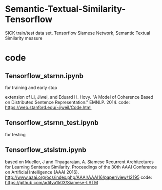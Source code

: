 # Semantic-Textual-Similarity-Tensorflow
SICK train/test data set, Tensorflow Siamese Network, Semantic Textual Similarity measure

# code
## Tensorflow_stsrnn.ipynb
for training and early stop

extension of Li, Jiwei, and Eduard H. Hovy. "A Model of Coherence Based on Distributed Sentence Representation." EMNLP. 2014.
code: https://web.stanford.edu/~jiweil/Code.html

## Tensorflow_stsrnn_test.ipynb 
for testing

## Tensorflow_stslstm.ipynb
based on Mueller, J and Thyagarajan, A. Siamese Recurrent Architectures for Learning Sentence Similarity. Proceedings of the 30th AAAI Conference on Artificial Intelligence (AAAI 2016). http://www.aaai.org/ocs/index.php/AAAI/AAAI16/paper/view/12195
code: https://github.com/aditya1503/Siamese-LSTM
